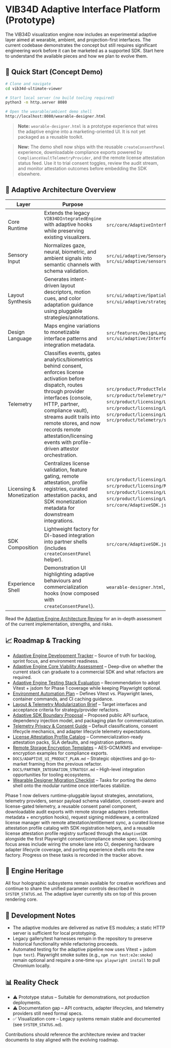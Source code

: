# VIB34D Adaptive Interface Platform (Prototype)

The VIB34D visualization engine now includes an experimental adaptive layer aimed at wearable, ambient, and projection-first interfaces. The current codebase demonstrates the concept but still requires significant engineering work before it can be marketed as a supported SDK. Start here to understand the available pieces and how we plan to evolve them.

## 🚀 Quick Start (Concept Demo)

```bash
# Clone and navigate
cd vib34d-ultimate-viewer

# Start local server (no build tooling required)
python3 -m http.server 8080

# Open the wearable/ambient demo shell
http://localhost:8080/wearable-designer.html
```

> **Note:** `wearable-designer.html` is a prototype experience that wires the adaptive engine into a marketing-oriented UI. It is not yet packaged as a reusable toolkit.

> **New:** The demo shell now ships with the reusable `createConsentPanel` experience, downloadable compliance exports powered by `ComplianceVaultTelemetryProvider`, and the remote license attestation status feed. Use it to trial consent toggles, review the audit stream, and monitor attestation outcomes before embedding the SDK elsewhere.

## 🧠 Adaptive Architecture Overview

| Layer | Purpose | Key Files |
|-------|---------|-----------|
| Core Runtime | Extends the legacy `VIB34DIntegratedEngine` with adaptive hooks while preserving existing visualizers. | `src/core/AdaptiveInterfaceEngine.js` |
| Sensory Input | Normalizes gaze, neural, biometric, and ambient signals into semantic channels with schema validation. | `src/ui/adaptive/SensoryInputBridge.js`, `src/ui/adaptive/sensors/SensorSchemaRegistry.js` |
| Layout Synthesis | Generates intent-driven layout descriptors, motion cues, and color adaptation guidance using pluggable strategies/annotations. | `src/ui/adaptive/SpatialLayoutSynthesizer.js`, `src/ui/adaptive/strategies/*`, `src/ui/adaptive/annotations/*` |
| Design Language | Maps engine variations to monetizable interface patterns and integration metadata. | `src/features/DesignLanguageManager.js`, `src/ui/adaptive/InterfacePatternRegistry.js` |
| Telemetry | Classifies events, gates analytics/biometrics behind consent, enforces license activation before dispatch, routes through provider interfaces (console, HTTP, partner, compliance vault), streams audit trails into remote stores, and now records remote attestation/licensing events with profile-driven attestor orchestration. | `src/product/ProductTelemetryHarness.js`, `src/product/telemetry/*`, `src/product/licensing/LicenseManager.js`, `src/product/licensing/LicenseAttestationProfileRegistry.js`, `src/product/licensing/LicenseAttestationProfileCatalog.js`, `src/product/telemetry/storage/RemoteStorageAdapters.js` |
| Licensing & Monetization | Centralizes license validation, feature gating, remote attestation, profile registries, curated attestation packs, and SDK monetization metadata for downstream integrations. | `src/product/licensing/LicenseManager.js`, `src/product/licensing/RemoteLicenseAttestor.js`, `src/product/licensing/LicenseAttestationProfileRegistry.js`, `src/product/licensing/LicenseAttestationProfileCatalog.js`, `src/core/AdaptiveSDK.js`, `types/adaptive-sdk.d.ts` |
| SDK Composition | Lightweight factory for DI-based integration into partner shells (includes `createConsentPanel` helper). | `src/core/AdaptiveSDK.js` |
| Experience Shell | Demonstration UI highlighting adaptive behaviours and commercialization hooks (now composed with `createConsentPanel`). | `wearable-designer.html`, `src/ui/components/ConsentPanel.js` |

Read the [Adaptive Engine Architecture Review](DOCS/ADAPTIVE_ENGINE_ARCHITECTURE_REVIEW.md) for an in-depth assessment of the current implementation, strengths, and risks.

## 📈 Roadmap & Tracking

- [Adaptive Engine Development Tracker](PLANNING/ADAPTIVE_ENGINE_TRACKER.md) – Source of truth for backlog, sprint focus, and environment readiness.
- [Adaptive Engine Core Viability Assessment](DOCS/ADAPTIVE_ENGINE_CORE_ASSESSMENT.md) – Deep-dive on whether the current stack can graduate to a commercial SDK and what refactors are required.
- [Adaptive Engine Testing Stack Evaluation](DOCS/TESTING_STACK_EVALUATION.md) – Recommendation to adopt Vitest + jsdom for Phase 1 coverage while keeping Playwright optional.
- [Environment Automation Plan](PLANNING/ENVIRONMENT_AUTOMATION_PLAN.md) – Defines Vitest vs. Playwright lanes, container commands, and CI caching guidance.
- [Layout & Telemetry Modularization Brief](DOCS/LAYOUT_TELEMETRY_MODULARIZATION_BRIEF.md) – Target interfaces and acceptance criteria for strategy/provider refactors.
- [Adaptive SDK Boundary Proposal](DOCS/SDK_BOUNDARY_PROPOSAL.md) – Proposed public API surface, dependency injection model, and packaging plan for commercialization.
- [Telemetry Privacy & Consent Guide](DOCS/TELEMETRY_PRIVACY_AND_CONSENT_GUIDE.md) – Default classifications, consent lifecycle mechanics, and adapter lifecycle telemetry expectations.
- [License Attestation Profile Catalog](DOCS/LICENSE_ATTESTATION_PROFILE_CATALOG.md) – Commercialization-ready attestation packs, SLA defaults, and registration patterns.
- [Remote Storage Encryption Templates](DOCS/REMOTE_STORAGE_ENCRYPTION_TEMPLATES.md) – AES-GCM/KMS and envelope-encryption examples for compliance exports.
- `DOCS/ADAPTIVE_UI_PRODUCT_PLAN.md` – Strategic objectives and go-to-market framing from the previous refactor.
- `DOCS/PARTNER_INTEGRATION_STRATEGY.md` – High-level integration opportunities for tooling ecosystems.
- [Wearable Designer Migration Checklist](PLANNING/WEARABLE_DESIGNER_MIGRATION_CHECKLIST.md) – Tasks for porting the demo shell onto the modular runtime once interfaces stabilize.

Phase 1 now delivers runtime-pluggable layout strategies, annotations, telemetry providers, sensor payload schema validation, consent-aware and license-gated telemetry, a reusable consent panel component, downloadable audit exports with remote storage adapters (retention metadata + encryption hooks), request signing middleware, a centralized license manager with remote attestation/entitlement sync, a curated license attestation profile catalog with SDK registration helpers, and a reusable license attestation profile registry surfaced through the `AdaptiveSDK` alongside the first Playwright consent/compliance smoke spec. Upcoming focus areas include wiring the smoke lane into CI, deepening hardware adapter lifecycle coverage, and porting experience shells onto the new factory. Progress on these tasks is recorded in the tracker above.

## 🎨 Engine Heritage

All four holographic subsystems remain available for creative workflows and continue to share the unified parameter controls described in `SYSTEM_STATUS.md`. The adaptive layer currently sits on top of this proven rendering core.

## 🔧 Development Notes

- The adaptive modules are delivered as native ES modules; a static HTTP server is sufficient for local prototyping.
- Legacy gallery/test harnesses remain in the repository to preserve historical functionality while refactoring proceeds.
- Automated testing for the adaptive pipeline now uses Vitest + jsdom (`npm test`). Playwright smoke suites (e.g., `npm run test:e2e:smoke`) remain optional and require a one-time `npx playwright install` to pull Chromium locally.

## 📊 Reality Check

- ⚠️ Prototype status – Suitable for demonstrations, not production deployments.
- ⚠️ Documentation gap – API contracts, adapter lifecycles, and telemetry providers still need formal specs.
- ✅ Visualization core – Legacy systems remain stable and documented (see `SYSTEM_STATUS.md`).

Contributions should reference the architecture review and tracker documents to stay aligned with the evolving roadmap.
